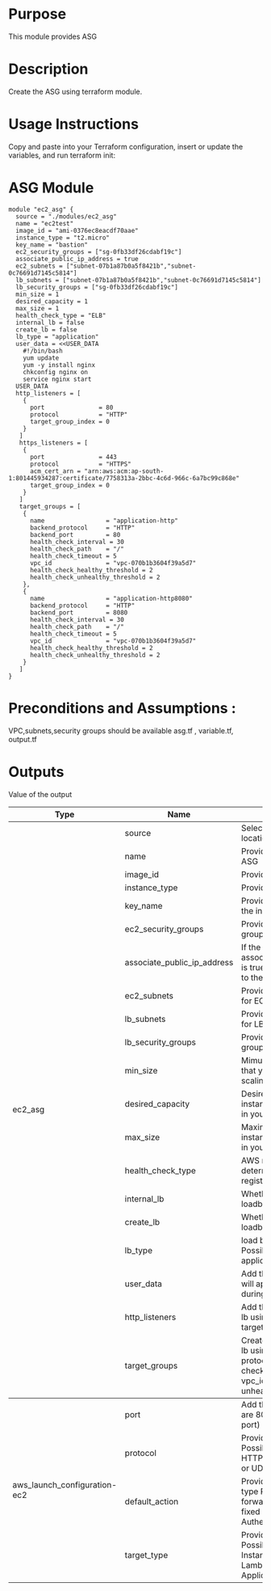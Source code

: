 # Purpose
This module provides ASG

# Description
Create the ASG using terraform module.

# Usage Instructions
Copy and paste into your Terraform configuration, insert or update the
variables, and run terraform init:

# ASG Module 
```
module "ec2_asg" {
  source = "./modules/ec2_asg"
  name = "ec2test"
  image_id = "ami-0376ec8eacdf70aae"
  instance_type = "t2.micro"
  key_name = "bastion"
  ec2_security_groups = ["sg-0fb33df26cdabf19c"]
  associate_public_ip_address = true
  ec2_subnets = ["subnet-07b1a87b0a5f8421b","subnet-0c76691d7145c5814"]	
  lb_subnets = ["subnet-07b1a87b0a5f8421b","subnet-0c76691d7145c5814"]	
  lb_security_groups = ["sg-0fb33df26cdabf19c"]
  min_size = 1
  desired_capacity = 1
  max_size = 1
  health_check_type = "ELB"
  internal_lb = false
  create_lb = false
  lb_type = "application"
  user_data = <<USER_DATA
    #!/bin/bash
    yum update
    yum -y install nginx
    chkconfig nginx on
    service nginx start
  USER_DATA
  http_listeners = [
    {
      port               = 80
      protocol           = "HTTP"
      target_group_index = 0
    }
   ]
   https_listeners = [
    {
      port               = 443
      protocol           = "HTTPS"
      acm_cert_arn = "arn:aws:acm:ap-south-1:801445934287:certificate/7758313a-2bbc-4c6d-966c-6a7bc99c868e"
      target_group_index = 0
    }
   ]
   target_groups = [
    {
      name                 = "application-http"
      backend_protocol     = "HTTP"
      backend_port         = 80
      health_check_interval = 30
      health_check_path    = "/"
      health_check_timeout = 5
      vpc_id               = "vpc-070b1b3604f39a5d7"
      health_check_healthy_threshold = 2
      health_check_unhealthy_threshold = 2
    },
    {
      name                 = "application-http8080"
      backend_protocol     = "HTTP"
      backend_port         = 8080
      health_check_interval = 30
      health_check_path    = "/"
      health_check_timeout = 5
      vpc_id               = "vpc-070b1b3604f39a5d7"
      health_check_healthy_threshold = 2
      health_check_unhealthy_threshold = 2
    }
   ]
}
 ```
 # Preconditions and Assumptions :
 VPC,subnets,security groups should be available
 asg.tf , variable.tf, output.tf
 
<table>
    <thead>
        <tr>
            <th>Type</th>
            <th>Name</th>
            <th>Description</th>
            <th>Type</th>
            <th>Default</th>
            <th>Required</th>
        </tr>
    </thead>
    <tbody>
        <tr>
            <td rowspan=22>ec2_asg</td>
            <td>source</td>
            <td>Select the ASG module location</td>
            <td>string</td>
            <td>-</td>
            <td>Yes<td>
        </tr>
        <tr>
            <td>name</td>
            <td>Provide the name of the ASG</td>
            <td>string</td>
            <td>null</td>
            <td>no</td>
        </tr>
        <tr>
            <td>image_id</td>
           <td>Provide the image ID</td>
            <td>string</td>
            <td>false</td>
            <td>Yes</td>
        </tr>
        <tr>
            <td>instance_type</td>
           <td>Provide the instance type</td>
            <td>string</td>
            <td>null</td>
            <td>Yes</td>
        </tr>
        <tr>
            <td>key_name</td>
           <td>Provide the key name for the instance</td>
            <td>string</td>
            <td>false</td>
            <td>Yes</td>
        </tr>
        <tr>
            <td>ec2_security_groups</td>
           <td>Provide the array of security groups for EC2</td>
            <td>list</td>
            <td>[]</td>
            <td>no</td>
        </tr>
        <tr>
            <td>associate_public_ip_address</td>
           <td>If the associate_public_ip_address is true it will attach pulic ip to the ASG instance</td>
            <td>bool</td>
            <td>true</td>
            <td>no</td>
        </tr>
        <tr>
            <td>ec2_subnets</td>
            <td>Provide the array of subnets for EC2</td>
            <td>list</td>
            <td>null</td>
            <td>Yes</td>
        </tr>
        <tr>
            <td>lb_subnets</td>
            <td>Provide the array of subnets for LB</td>
            <td>list</td>
            <td>null</td>
            <td>Yes</td>
        </tr>
        <tr>
            <td>lb_security_groups</td>
            <td>Provide the array of security groups for LB</td>
            <td>list</td>
            <td>[]</td>
            <td>Yes</td>
        </tr>
        <tr>
            <td>min_size</td>
            <td>Mimum number of instances that you can run in your auto scaling group</td>
            <td>number</td>
            <td>null</td>
            <td>Yes</td>
        </tr>
        <tr>
            <td>desired_capacity</td>
            <td>Desired number of instances that you can keep in your auto scaling group</td>
            <td>number</td>
            <td>null</td>
            <td>Yes</td>
        </tr>
        <tr>
            <td>max_size</td>
            <td>Maximum number of instances that you can run in your auto scaling group</td>
            <td>number</td>
            <td>null</td>
            <td>Yes</td>
        </tr>
        <tr>
            <td>health_check_type</td>
            <td>AWS monitoring to determine the up status of registered EC2 instances</td>
            <td>map</td>
            <td>/</td>
            <td>Yes</td>
        </tr>
        <tr>
            <td>internal_lb</td>
            <td>Whether to create private loadbalancer</td>
            <td>bool</td>
            <td>false</td>
            <td>no</td>
        </tr>
        <tr>
            <td>create_lb</td>
            <td>Whether to create loadbalancer</td>
            <td>bool</td>
            <td>true</td>
            <td>no</td>
        </tr>
        <tr>
            <td>lb_type</td>
            <td>load balancer type - Possible values are application,network</td>
            <td>string</td>
            <td>"application"</td>
            <td>no</td>
        </tr>
        <tr>
            <td>user_data </td>
            <td>Add the script in user_data it will apply to the instance during the launch</td>
            <td>string</td>
            <td>null</td>
            <td>no</td>
        </tr>
        <tr>
            <td>http_listeners</td>
            <td>Add the http_listeners to the lb using port, protocol & target_group_index</td>
            <td>string</td>
            <td>[]</td>
            <td>no</td>
        </tr>
        <tr>
            <td>target_groups</td>
            <td>Create the  target_groups for lb using name, protocol,port,check_interval, check_path, check_timeout, vpc_id, healthy_threshold & unhealthy_threshold</td>
            <td>any</td>
            <td>[]</td>
            <td>Yes</td>
        </tr>
    </tbody>
      <tbody>
        <tr>
            <td rowspan=22>aws_launch_configuration-ec2</td>
            <td>port</td>
            <td>Add the port Possible values are 80 , 443, or (custom port)</td>
            <td>string</td>
            <td>80</td>
            <td>no<td>
        </tr>
        <tr>
            <td>protocol</td>
            <td>Provide the Protocol Possible values are HTTP, HTTPS,TCP, TCP_UDP, TLS,  or UDP </td>
            <td>string</td>
            <td>null</td>
            <td>Yes</td>
        </tr>
        <tr>
            <td>default_action</td>
            <td>Provide the default_action type Possible values are forward, Redirect, return fixed response &  Authenticate </td>
            <td>string</td>
            <td>null</td>
            <td>Yes</td>
        </tr>
        <tr>
            <td>target_type</td>
            <td>Provide the target_type Possible values are Instances, IP addresses, Lambda function, & Application Load Balancer</td>
            <td>string</td>
            <td>ip</td>
            <td>no</td>
        </tr>
        </tbody>
  
# Outputs
Value of the output
